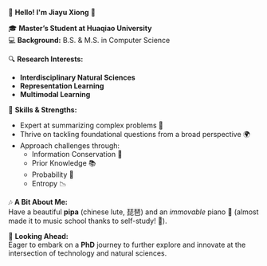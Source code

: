 🌸 **Hello! I'm Jiayu Xiong** 🌸

🎓 **Master’s Student at Huaqiao University**  
💻 **Background:** B.S. & M.S. in Computer Science

🔍 **Research Interests:**  
- **Interdisciplinary Natural Sciences**  
- **Representation Learning**  
- **Multimodal Learning**

🧠 **Skills & Strengths:**  
- Expert at summarizing complex problems 📝  
- Thrive on tackling foundational questions from a broad perspective 🌍  
- Approach challenges through:
  - Information Conservation 🔄
  - Prior Knowledge 📚
  - Probability 🎲
  - Entropy 📉

🎶 **A Bit About Me:**  
Have a beautiful **pipa** (chinese lute, 琵琶) and an *immovable* piano 🎹 (almost made it to music school thanks to self-study! 🎼).

🚀 **Looking Ahead:**  
Eager to embark on a **PhD** journey to further explore and innovate at the intersection of technology and natural sciences.

<!---
Jiayu-Xiong/Jiayu-Xiong is a ✨ special ✨ repository because its `README.md` (this file) appears on your GitHub profile.
You can click the Preview link to take a look at your changes.
--->
